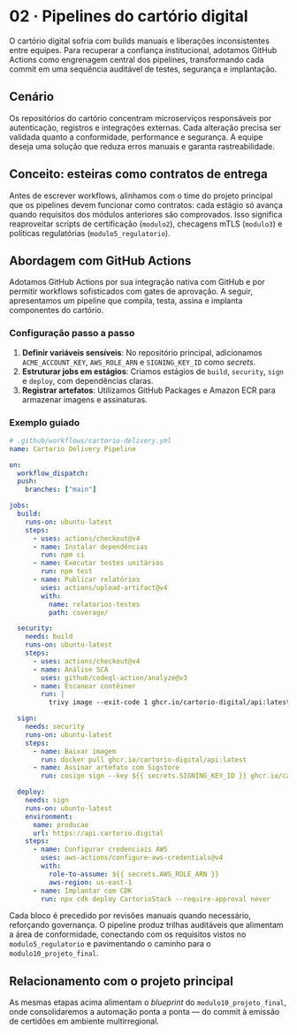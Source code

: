 # 02 · Pipelines do cartório digital

O cartório digital sofria com builds manuais e liberações inconsistentes entre equipes. Para recuperar a confiança institucional, adotamos GitHub Actions como engrenagem central dos pipelines, transformando cada commit em uma sequência auditável de testes, segurança e implantação.

## Cenário

Os repositórios do cartório concentram microserviços responsáveis por autenticação, registros e integrações externas. Cada alteração precisa ser validada quanto a conformidade, performance e segurança. A equipe deseja uma solução que reduza erros manuais e garanta rastreabilidade.

## Conceito: esteiras como contratos de entrega

Antes de escrever workflows, alinhamos com o time do projeto principal que os pipelines devem funcionar como contratos: cada estágio só avança quando requisitos dos módulos anteriores são comprovados. Isso significa reaproveitar scripts de certificação (`modulo2`), checagens mTLS (`modulo3`) e políticas regulatórias (`modulo5_regulatorio`).

## Abordagem com GitHub Actions

Adotamos GitHub Actions por sua integração nativa com GitHub e por permitir workflows sofisticados com gates de aprovação. A seguir, apresentamos um pipeline que compila, testa, assina e implanta componentes do cartório.

### Configuração passo a passo

1. **Definir variáveis sensíveis**: No repositório principal, adicionamos `ACME_ACCOUNT_KEY`, `AWS_ROLE_ARN` e `SIGNING_KEY_ID` como *secrets*.
2. **Estruturar jobs em estágios**: Criamos estágios de `build`, `security`, `sign` e `deploy`, com dependências claras.
3. **Registrar artefatos**: Utilizamos GitHub Packages e Amazon ECR para armazenar imagens e assinaturas.

### Exemplo guiado

```yaml
# .github/workflows/cartorio-delivery.yml
name: Cartorio Delivery Pipeline

on:
  workflow_dispatch:
  push:
    branches: ["main"]

jobs:
  build:
    runs-on: ubuntu-latest
    steps:
      - uses: actions/checkout@v4
      - name: Instalar dependências
        run: npm ci
      - name: Executar testes unitários
        run: npm test
      - name: Publicar relatórios
        uses: actions/upload-artifact@v4
        with:
          name: relatorios-testes
          path: coverage/

  security:
    needs: build
    runs-on: ubuntu-latest
    steps:
      - uses: actions/checkout@v4
      - name: Análise SCA
        uses: github/codeql-action/analyze@v3
      - name: Escanear contêiner
        run: |
          trivy image --exit-code 1 ghcr.io/cartorio-digital/api:latest

  sign:
    needs: security
    runs-on: ubuntu-latest
    steps:
      - name: Baixar imagem
        run: docker pull ghcr.io/cartorio-digital/api:latest
      - name: Assinar artefato com Sigstore
        run: cosign sign --key ${{ secrets.SIGNING_KEY_ID }} ghcr.io/cartorio-digital/api:latest

  deploy:
    needs: sign
    runs-on: ubuntu-latest
    environment:
      name: producao
      url: https://api.cartorio.digital
    steps:
      - name: Configurar credenciais AWS
        uses: aws-actions/configure-aws-credentials@v4
        with:
          role-to-assume: ${{ secrets.AWS_ROLE_ARN }}
          aws-region: us-east-1
      - name: Implantar com CDK
        run: npx cdk deploy CartorioStack --require-approval never
```

Cada bloco é precedido por revisões manuais quando necessário, reforçando governança. O pipeline produz trilhas auditáveis que alimentam a área de conformidade, conectando com os requisitos vistos no `modulo5_regulatorio` e pavimentando o caminho para o `modulo10_projeto_final`.

## Relacionamento com o projeto principal

As mesmas etapas acima alimentam o *blueprint* do `modulo10_projeto_final`, onde consolidaremos a automação ponta a ponta — do commit à emissão de certidões em ambiente multirregional.
